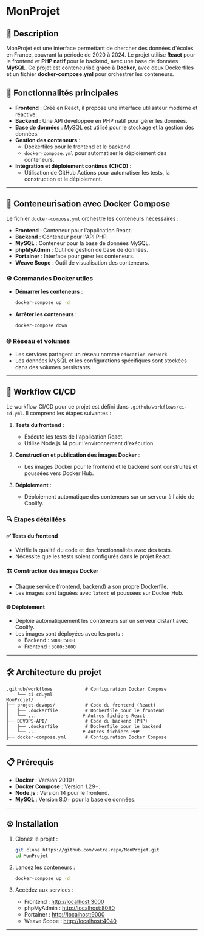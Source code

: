 # MonProjet

## 📝 Description

MonProjet est une interface permettant de chercher des données d'écoles en France, couvrant la période de 2020 à 2024. Le projet utilise **React** pour le frontend et **PHP natif** pour le backend, avec une base de données **MySQL**. Ce projet est conteneurisé grâce à **Docker**, avec deux Dockerfiles et un fichier **docker-compose.yml** pour orchestrer les conteneurs.

## 🌟 Fonctionnalités principales

- **Frontend** : Créé en React, il propose une interface utilisateur moderne et réactive.
- **Backend** : Une API développée en PHP natif pour gérer les données.
- **Base de données** : MySQL est utilisé pour le stockage et la gestion des données.
- **Gestion des conteneurs** : 
  - Dockerfiles pour le frontend et le backend.
  - `docker-compose.yml` pour automatiser le déploiement des conteneurs.
- **Intégration et déploiement continus (CI/CD)** :
  - Utilisation de GitHub Actions pour automatiser les tests, la construction et le déploiement.

---

## 🐳 Conteneurisation avec Docker Compose

Le fichier `docker-compose.yml` orchestre les conteneurs nécessaires :

- **Frontend** : Conteneur pour l'application React.
- **Backend** : Conteneur pour l'API PHP.
- **MySQL** : Conteneur pour la base de données MySQL.
- **phpMyAdmin** : Outil de gestion de base de données.
- **Portainer** : Interface pour gérer les conteneurs.
- **Weave Scope** : Outil de visualisation des conteneurs.

### ⚙️ Commandes Docker utiles

- **Démarrer les conteneurs** :  
  ```bash
  docker-compose up -d
  ```
- **Arrêter les conteneurs** :  
  ```bash
  docker-compose down
  ```

### 🌐 Réseau et volumes

- Les services partagent un réseau nommé `education-network`.
- Les données MySQL et les configurations spécifiques sont stockées dans des volumes persistants.

---

## 🚀 Workflow CI/CD

Le workflow CI/CD pour ce projet est défini dans `.github/workflows/ci-cd.yml`. Il comprend les étapes suivantes :

1. **Tests du frontend** :  
   - Exécute les tests de l'application React.
   - Utilise Node.js 14 pour l'environnement d'exécution.
   
2. **Construction et publication des images Docker** :  
   - Les images Docker pour le frontend et le backend sont construites et poussées vers Docker Hub.
   
3. **Déploiement** :  
   - Déploiement automatique des conteneurs sur un serveur à l'aide de Coolify.

### 🔍 Étapes détaillées

#### ✅ Tests du frontend

- Vérifie la qualité du code et des fonctionnalités avec des tests.
- Nécessite que les tests soient configurés dans le projet React.

#### 🏗️ Construction des images Docker

- Chaque service (frontend, backend) a son propre Dockerfile.
- Les images sont taguées avec `latest` et poussées sur Docker Hub.

#### 🌐 Déploiement

- Déploie automatiquement les conteneurs sur un serveur distant avec Coolify.
- Les images sont déployées avec les ports :
  - Backend : `5000:5000`
  - Frontend : `3000:3000`

---

## 🛠️ Architecture du projet

```
.github/workflows            # Configuration Docker Compose
    └── ci-cd.yml
MonProjet/
├── projet-devops/           # Code du frontend (React)
│   ├── .dockerfile          # Dockerfile pour le frontend
│   └── ...                 # Autres fichiers React
├── DEVOPS-API/              # Code du backend (PHP)
│   ├── .dockerfile          # Dockerfile pour le backend
│   └── ...                 # Autres fichiers PHP
├── docker-compose.yml       # Configuration Docker Compose
```

---

## 📋 Prérequis

- **Docker** : Version 20.10+.
- **Docker Compose** : Version 1.29+.
- **Node.js** : Version 14 pour le frontend.
- **MySQL** : Version 8.0+ pour la base de données.

---

## ⚙️ Installation

1. Clonez le projet :
   ```bash
   git clone https://github.com/votre-repo/MonProjet.git
   cd MonProjet
   ```

2. Lancez les conteneurs :
   ```bash
   docker-compose up -d
   ```

3. Accédez aux services :
   - Frontend : [http://localhost:3000](http://localhost:3000)
   - phpMyAdmin : [http://localhost:8080](http://localhost:8080)
   - Portainer : [http://localhost:9000](http://localhost:9000)
   - Weave Scope : [http://localhost:4040](http://localhost:4040)

---

